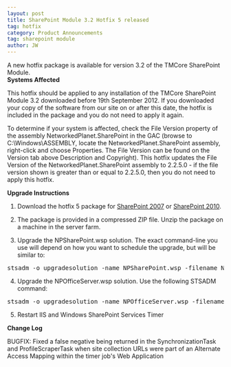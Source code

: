 ```yaml
---
layout: post
title: SharePoint Module 3.2 Hotfix 5 released
tag: hotfix
category: Product Announcements
tag: sharepoint module
author: JW
---
```

<div id="_mcePaste">A new hotfix package is available for version 3.2 of the TMCore SharePoint Module.</div>

<div><strong>Systems Affected</strong></div>

This hotfix should be applied to any installation of the TMCore SharePoint Module 3.2 downloaded before 19th September 2012. If you downloaded your copy of the software from our site on or after this date, the hotfix is included in the package and you do not need to apply it again.



To determine if your system is affected, check the File Version property of the assembly NetworkedPlanet.SharePoint in the GAC (browse to C:\Windows\ASSEMBLY, locate the NetworkedPlanet.SharePoint assembly, right-click and choose Properties. The File Version can be found on the Version tab above Description and Copyright). This hotfix updates the File Version of the NetworkedPlanet.SharePoint assembly to 2.2.5.0 - if the file version shown is greater than or equal to 2.2.5.0, then you do not need to apply this hotfix.



<strong>Upgrade Instructions</strong>



1. Download the hotfix 5 package for <a href="http://www.networkedplanet.com/download/spmodule/NetworkedPlanet.SharePoint.3.2.Hotfix5_2007.zip">SharePoint 2007</a> or <a href="http://www.networkedplanet.com/download/spmodule/NetworkedPlanet.SharePoint.3.2.Hotfix5_2010.zip">SharePoint 2010</a>.



2. The package is provided in a compressed ZIP file. Unzip the package on a machine in the server farm.



3. Upgrade the NPSharePoint.wsp solution. The exact command-line you use will depend on how you want to schedule the upgrade, but will be similar to:

<pre>stsadm -o upgradesolution -name NPSharePoint.wsp -filename NPSharePoint.wsp -allowgacdeployment -allowcaspolicies -local</pre>

4. Upgrade the NPOfficeServer.wsp solution. Use the following STSADM command:

<pre>stsadm -o upgradesolution -name NPOfficeServer.wsp -filename NPOfficeServer.wsp -allowgacdeployment -allowcaspolicies -local</pre>

5. Restart IIS and Windows SharePoint Services Timer



<strong>Change Log</strong>



BUGFIX: Fixed a false negative being returned in the SynchronizationTask and ProfileScraperTask when site collection URLs were part of an Alternate Access Mapping within the timer job's Web Application